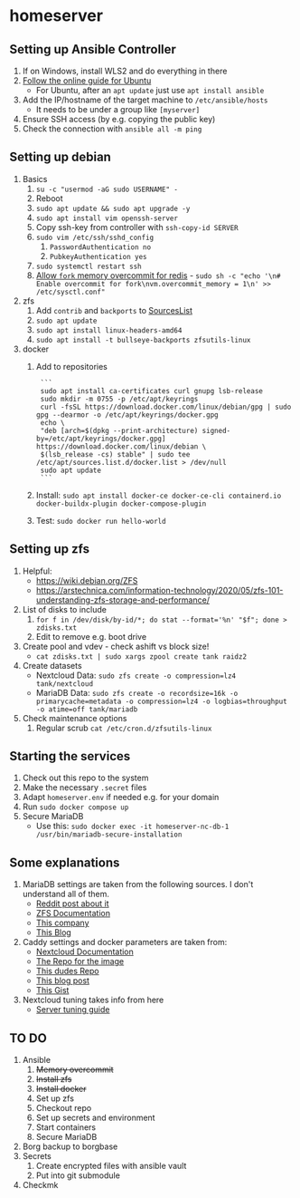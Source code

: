 # homeserver

## Setting up Ansible Controller

1. If on Windows, install WLS2 and do everything in there
2. [Follow the online guide for Ubuntu](https://docs.ansible.com/ansible/latest/installation_guide/installation_distros.html)
    - For Ubuntu, after an `apt update` just use `apt install ansible`
3. Add the IP/hostname of the target machine to `/etc/ansible/hosts`
    - It needs to be under a group like `[myserver]`
4. Ensure SSH access (by e.g. copying the public key)
5. Check the connection with `ansible all -m ping`

## Setting up debian

1. Basics
    1. `su -c "usermod -aG sudo USERNAME" -`
    2. Reboot
    3. `sudo apt update && sudo apt upgrade -y`
    4. `sudo apt install vim openssh-server`
    5. Copy ssh-key from controller with `ssh-copy-id SERVER`
    6. `sudo vim /etc/ssh/sshd_config`
        1. `PasswordAuthentication no`
        2. `PubkeyAuthentication yes`
    7. `sudo systemctl restart ssh`
    8. [Allow `fork` memory overcommit for redis](https://redis.io/docs/getting-started/faq/#background-saving-fails-with-a-fork-error-on-linux) - `sudo sh -c "echo '\n# Enable overcommit for fork\nvm.overcommit_memory = 1\n' >> /etc/sysctl.conf"`
2. zfs
    1. Add `contrib` and `backports` to [SourcesList](https://wiki.debian.org/SourcesList)
    2. `sudo apt update`
    3. `sudo apt install linux-headers-amd64`
    4. `sudo apt install -t bullseye-backports zfsutils-linux`
3. docker
    1. Add to repositories

            ```
            sudo apt install ca-certificates curl gnupg lsb-release
            sudo mkdir -m 0755 -p /etc/apt/keyrings
            curl -fsSL https://download.docker.com/linux/debian/gpg | sudo gpg --dearmor -o /etc/apt/keyrings/docker.gpg
            echo \
            "deb [arch=$(dpkg --print-architecture) signed-by=/etc/apt/keyrings/docker.gpg] https://download.docker.com/linux/debian \
            $(lsb_release -cs) stable" | sudo tee /etc/apt/sources.list.d/docker.list > /dev/null
            sudo apt update
            ```
    2. Install: `sudo apt install docker-ce docker-ce-cli containerd.io docker-buildx-plugin docker-compose-plugin`
    3. Test: `sudo docker run hello-world`

## Setting up zfs

1. Helpful:
    - https://wiki.debian.org/ZFS
    - https://arstechnica.com/information-technology/2020/05/zfs-101-understanding-zfs-storage-and-performance/
2. List of disks to include
    1. `for f in /dev/disk/by-id/*; do stat --format='%n' "$f"; done > zdisks.txt`
    2. Edit to remove e.g. boot drive
3. Create pool and vdev - check ashift vs block size!
    - `cat zdisks.txt | sudo xargs zpool create tank raidz2 `
4. Create datasets
    - Nextcloud Data: `sudo zfs create -o compression=lz4 tank/nextcloud`
    - MariaDB Data: `sudo zfs create -o recordsize=16k -o primarycache=metadata -o compression=lz4 -o logbias=throughput -o atime=off tank/mariadb`
5. Check maintenance options
    1. Regular scrub `cat /etc/cron.d/zfsutils-linux`

## Starting the services

1. Check out this repo to the system
2. Make the necessary `.secret` files
3. Adapt `homeserver.env` if needed e.g. for your domain
4. Run `sudo docker compose up`
5. Secure MariaDB
    - Use this: `sudo docker exec -it homeserver-nc-db-1 /usr/bin/mariadb-secure-installation`

## Some explanations

1. MariaDB settings are taken from the following sources. I don't understand all of them.
    - [Reddit post about it](https://www.reddit.com/r/zfs/comments/u1xklc/mariadbmysql_database_settings_for_zfs/)
    - [ZFS Documentation](https://openzfs.github.io/openzfs-docs/Performance%20and%20Tuning/Workload%20Tuning.html#mysql)
    - [This company](https://www.percona.com/blog/mysql-zfs-performance-update/)
    - [This Blog](https://shatteredsilicon.net/mysql-mariadb-innodb-on-zfs/)
2. Caddy settings and docker parameters are taken from:
    - [Nextcloud Documentation](https://github.com/nextcloud/documentation/blob/master/admin_manual/configuration_server/reverse_proxy_configuration.rst)
    - [The Repo for the image](https://github.com/lucaslorentz/caddy-docker-proxy)
    - [This dudes Repo](https://github.com/blazekjan/docker-selfhosted-apps)
    - [This blog post](https://dev.to/jhot/caddy-docker-proxy-like-traefik-but-better-565l)
    - [This Gist](https://gist.github.com/tmo1/72a9dc98b0b6b75f7e4ec336cdc399e1)
3. Nextcloud tuning takes info from here
    - [Server tuning guide](https://docs.nextcloud.com/server/21/admin_manual/installation/server_tuning.html)

## TO DO

1. Ansible
   1. ~~Memory overcommit~~
   2. ~~Install zfs~~
   3. ~~Install docker~~
   4. Set up zfs
   5. Checkout repo
   6. Set up secrets and environment
   7. Start containers
   8. Secure MariaDB
2. Borg backup to borgbase
3. Secrets
   1. Create encrypted files with ansible vault
   2. Put into git submodule
4. Checkmk
